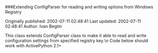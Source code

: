 ###Extending ConfigParser for reading and writing options from Windows Registry

Originally published: 2002-07-11 02:48:41
Last updated: 2002-07-11 02:48:41
Author: Ivan Begtin

This class extends ConfigParser class to make it able to read and write configuration settings from specified registry key.\n  Code below should work with ActivePython 2.1+